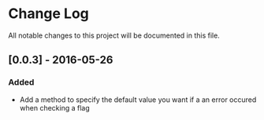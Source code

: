 # Change Log
All notable changes to this project will be documented in this file.


## [0.0.3] - 2016-05-26
### Added
- Add a method to specify the default value you want if a an error occured when checking a flag


